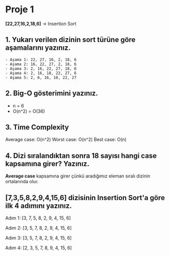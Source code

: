 # Proje 1

**[22,27,16,2,18,6]** -> Insertion Sort

## 1. Yukarı verilen dizinin sort türüne göre aşamalarını yazınız.

    - Aşama 1: 22, 27, 16, 2, 18, 6 
    - Aşama 2: 16, 22, 27, 2, 18, 6
    - Aşama 3: 2, 16, 22, 27, 18, 6
    - Aşama 4: 2, 16, 18, 22, 27, 6
    - Aşama 5: 2, 6, 16, 18, 22, 27

## 2. Big-O gösterimini yazınız.
    
-  n = 6 
-  O(n^2) = O(36)

## 3. Time Complexity

Average case: O(n^2)
Worst case: O(n^2)
Best case: O(n)

## 4. Dizi sıralandıktan sonra 18 sayısı hangi case kapsamına girer? Yazınız.

**Average case** kapsamına girer çünkü aradığımız eleman sıralı dizinin ortalarında olur.

## [7,3,5,8,2,9,4,15,6] dizisinin Insertion Sort'a göre ilk 4 adımını yazınız.

Adım 1: [3, 7, 5, 8, 2, 9, 4, 15, 6]

Adım 2: [3, 5, 7, 8, 2, 9, 4, 15, 6]

Adım 3: [3, 5, 7, 8, 2, 9, 4, 15, 6]

Adım 4: [2, 3, 5, 7, 8, 9, 4, 15, 6]
